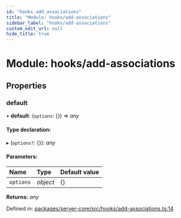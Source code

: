 ```yaml
---
id: "hooks_add_associations"
title: "Module: hooks/add-associations"
sidebar_label: "hooks/add-associations"
custom_edit_url: null
hide_title: true
---
```


# Module: hooks/add-associations

## Properties

### default

• **default**: (`options`: {}) => *any*

#### Type declaration:

▸ (`options?`: {}): *any*

#### Parameters:

Name | Type | Default value |
:------ | :------ | :------ |
`options` | *object* | {} |

**Returns:** *any*

Defined in: [packages/server-core/src/hooks/add-associations.ts:14](https://github.com/xr3ngine/xr3ngine/blob/65dfcf39a/packages/server-core/src/hooks/add-associations.ts#L14)
